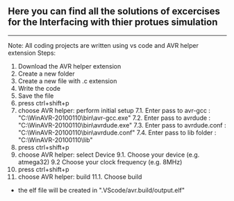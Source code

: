 ## Here you can find all the solutions of excercises for the Interfacing with thier protues simulation

---
Note:  All coding projects are written using vs code and AVR helper extension
Steps:
1. Download the AVR helper extension
2. Create a new folder
3. Create a new file with .c extension
4. Write the code
5. Save the file
6. press ctrl+shift+p
7. choose AVR helper: perform initial setup
    7.1. Enter pass to avr-gcc : "C:\WinAVR-20100110\bin\avr-gcc.exe"
    7.2. Enter pass to avrdude : "C:\WinAVR-20100110\bin\avrdude.exe"
    7.3. Enter pass to avrdude.conf : "C:\WinAVR-20100110\bin\avrdude.conf"
    7.4. Enter pass to lib folder : "C:\WinAVR-20100110\lib"
8. press ctrl+shift+p
9. choose AVR helper: select Device
    9.1. Choose your device (e.g. atmega32)
    9.2 Choose your clock frequency (e.g. 8MHz)
10. press ctrl+shift+p
11. choose AVR helper: build
    11.1. Choose build

* the elf file will be created in ".VScode/avr.build/output.elf"

